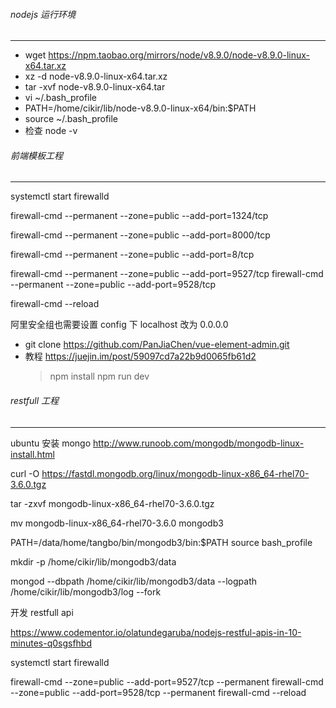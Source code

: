 ###### nodejs 运行环境

---

* wget https://npm.taobao.org/mirrors/node/v8.9.0/node-v8.9.0-linux-x64.tar.xz
* xz -d node-v8.9.0-linux-x64.tar.xz
* tar -xvf node-v8.9.0-linux-x64.tar
* vi ~/.bash_profile
* PATH=/home/cikir/lib/node-v8.9.0-linux-x64/bin:$PATH
* source ~/.bash_profile
* 检查 node -v

###### 前端模板工程

---

systemctl start firewalld

firewall-cmd --permanent --zone=public --add-port=1324/tcp

firewall-cmd --permanent --zone=public --add-port=8000/tcp

firewall-cmd --permanent --zone=public --add-port=8/tcp

firewall-cmd --permanent --zone=public --add-port=9527/tcp
firewall-cmd --permanent --zone=public --add-port=9528/tcp

firewall-cmd --reload

阿里安全组也需要设置
config 下 localhost 改为 0.0.0.0

* git clone https://github.com/PanJiaChen/vue-element-admin.git
* 教程 https://juejin.im/post/59097cd7a22b9d0065fb61d2
  > npm install
  > npm run dev

###### restfull 工程

---

ubuntu 安装 mongo http://www.runoob.com/mongodb/mongodb-linux-install.html

curl -O https://fastdl.mongodb.org/linux/mongodb-linux-x86_64-rhel70-3.6.0.tgz

tar -zxvf mongodb-linux-x86_64-rhel70-3.6.0.tgz

mv mongodb-linux-x86_64-rhel70-3.6.0 mongodb3

PATH=/data/home/tangbo/bin/mongodb3/bin:$PATH source bash_profile

mkdir -p /home/cikir/lib/mongodb3/data

mongod --dbpath /home/cikir/lib/mongodb3/data --logpath /home/cikir/lib/mongodb3/log --fork

开发 restfull api

https://www.codementor.io/olatundegaruba/nodejs-restful-apis-in-10-minutes-q0sgsfhbd

systemctl start firewalld

firewall-cmd --zone=public --add-port=9527/tcp --permanent
firewall-cmd --zone=public --add-port=9528/tcp --permanent
firewall-cmd --reload
